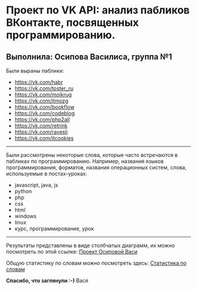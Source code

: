 Проект по VK API: анализ пабликов ВКонтакте, посвященных программированию. 
=====================
Выполнила: Осипова Василиса, группа №1 
-----------------------------------
Были выраны паблики:
* <https://vk.com/habr>
* <https://vk.com/toster_ru>
* <https://vk.com/moikrug>
* <https://vk.com/itmozg>
* <https://vk.com/bookflow>
* <https://vk.com/codeblog>
* <https://vk.com/php2all>
* <https://vk.com/retrink>
* <https://vk.com/ravesli>
* <https://vk.com/itcookies>
***
Были рассмотрены некоторые слова, которые часто встречаются в пабликах по программированию. 
Например, названия языков программирования, форматов, названия операционных систем, слова, используемые в постах-уроках: 
* javascript, java, js
* python
* php
* css
* html
* windows
* linux
* курс, программирование, урок
***
Результаты представлены в виде столбчатых диаграмм, их можно посмотреть по этой ссылке: [Проект Осиповой Васи](https://vkflasker.herokuapp.com/)

Общую статистику по словам можно посмотреть здесь: [Статистика по словам](https://vkflasker.herokuapp.com/all)

**Спасибо, что заглянули :-)**
Вася
